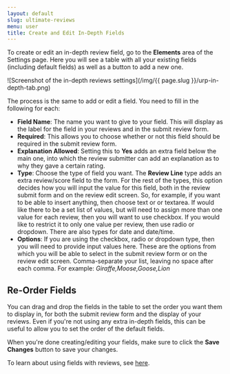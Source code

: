 ```yaml
---
layout: default
slug: ultimate-reviews
menu: user
title: Create and Edit In-Depth Fields
---
```

To create or edit an in-depth review field, go to the **Elements** area of the Settings page. Here you will see a table with all your existing fields (including default fields) as well as a button to add a new one.

![Screenshot of the in-depth reviews settings](/img/{{ page.slug }}/urp-in-depth-tab.png)

The process is the same to add or edit a field. You need to fill in the following for each:

- **Field Name**: The name you want to give to your field. This will display as the label for the field in your reviews and in the submit review form.
- **Required**: This allows you to choose whether or not this field should be required in the submit review form.
- **Explanation Allowed**: Setting this to **Yes** adds an extra field below the main one, into which the review submitter can add an explanation as to why they gave a certain rating.
- **Type**: Choose the type of field you want. The **Review Line** type adds an extra review/score field to the form. For the rest of the types, this option decides how you will input the value for this field, both in the review submit form and on the review edit screen. So, for example, if you want to be able to insert anything, then choose text or or textarea. If would like there to be a set list of values, but will need to assign more than one value for each review, then you will want to use checkbox. If you would like to restrict it to only one value per review, then use radio or dropdown. There are also types for date and date/time.
- **Options**: If you are using the checkbox, radio or dropdown type, then you will need to provide input values here. These are the options from which you will be able to select in the submit review form or on the review edit screen. Comma-separate your list, leaving no space after each comma. For example: *Giraffe,Moose,Goose,Lion*

## Re-Order Fields

You can drag and drop the fields in the table to set the order you want them to display in, for both the submit review form and the display of your reviews. Even if you're not using any extra in-depth fields, this can be useful to allow you to set the order of the default fields.

When you're done creating/editing your fields, make sure to click the **Save Changes** button to save your changes.

To learn about using fields with reviews, see [here](reviews).

